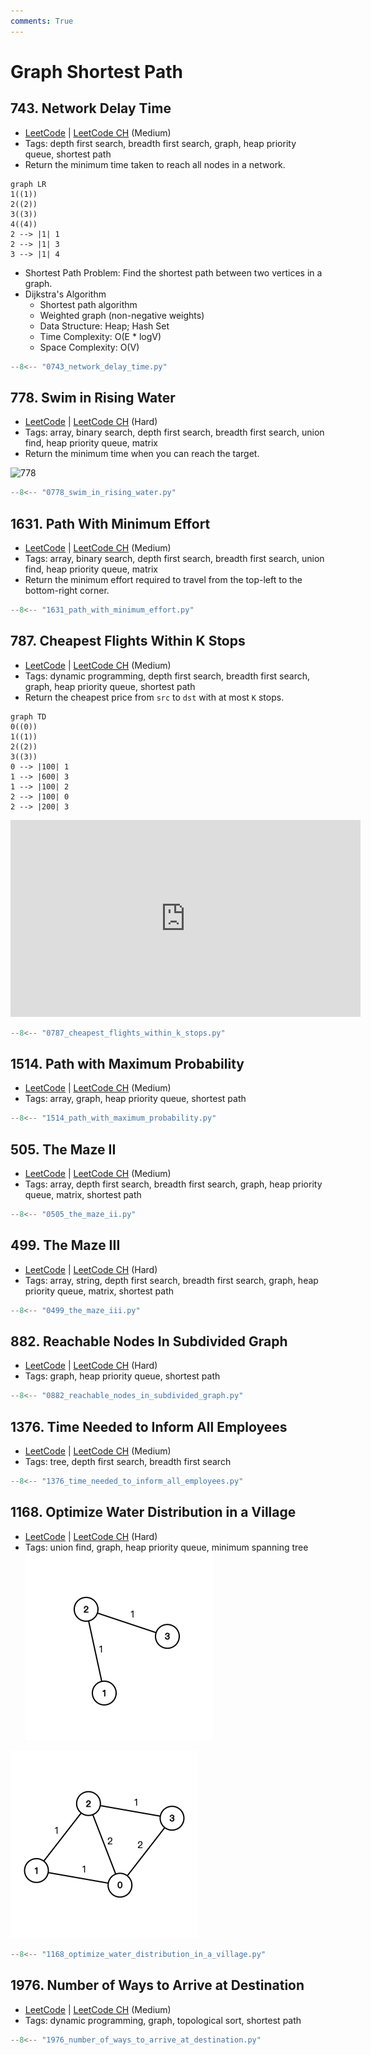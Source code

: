 ```yaml
---
comments: True
---
```


# Graph Shortest Path

## 743. Network Delay Time

-   [LeetCode](https://leetcode.com/problems/network-delay-time/) | [LeetCode CH](https://leetcode.cn/problems/network-delay-time/) (Medium)
-   Tags: depth first search, breadth first search, graph, heap priority queue, shortest path
-   Return the minimum time taken to reach all nodes in a network.

```mermaid
graph LR
1((1))
2((2))
3((3))
4((4))
2 --> |1| 1
2 --> |1| 3
3 --> |1| 4
```

-   Shortest Path Problem: Find the shortest path between two vertices in a graph.
-   Dijkstra's Algorithm
    -   Shortest path algorithm
    -   Weighted graph (non-negative weights)
    -   Data Structure: Heap; Hash Set
    -   Time Complexity: O(E \* logV)
    -   Space Complexity: O(V)

```python title="743. Network Delay Time"
--8<-- "0743_network_delay_time.py"
```

## 778. Swim in Rising Water

-   [LeetCode](https://leetcode.com/problems/swim-in-rising-water/) | [LeetCode CH](https://leetcode.cn/problems/swim-in-rising-water/) (Hard)
-   Tags: array, binary search, depth first search, breadth first search, union find, heap priority queue, matrix
-   Return the minimum time when you can reach the target.

![778](https://assets.leetcode.com/uploads/2021/06/29/swim2-grid-1.jpg)

```python title="778. Swim in Rising Water"
--8<-- "0778_swim_in_rising_water.py"
```

## 1631. Path With Minimum Effort

-   [LeetCode](https://leetcode.com/problems/path-with-minimum-effort/) | [LeetCode CH](https://leetcode.cn/problems/path-with-minimum-effort/) (Medium)
-   Tags: array, binary search, depth first search, breadth first search, union find, heap priority queue, matrix
-   Return the minimum effort required to travel from the top-left to the bottom-right corner.

```python title="1631. Path With Minimum Effort"
--8<-- "1631_path_with_minimum_effort.py"
```

## 787. Cheapest Flights Within K Stops

-   [LeetCode](https://leetcode.com/problems/cheapest-flights-within-k-stops/) | [LeetCode CH](https://leetcode.cn/problems/cheapest-flights-within-k-stops/) (Medium)
-   Tags: dynamic programming, depth first search, breadth first search, graph, heap priority queue, shortest path
-   Return the cheapest price from `src` to `dst` with at most `K` stops.

```mermaid
graph TD
0((0))
1((1))
2((2))
3((3))
0 --> |100| 1
1 --> |600| 3
1 --> |100| 2
2 --> |100| 0
2 --> |200| 3
```

<iframe width="560" height="315" src="https://www.youtube.com/embed/5eIK3zUdYmE?si=aBR0VbHXTgNuVlGz" title="YouTube video player" frameborder="0" allow="accelerometer; autoplay; clipboard-write; encrypted-media; gyroscope; picture-in-picture; web-share" referrerpolicy="strict-origin-when-cross-origin" allowfullscreen></iframe>

```python title="787. Cheapest Flights Within K Stops"
--8<-- "0787_cheapest_flights_within_k_stops.py"
```

## 1514. Path with Maximum Probability

-   [LeetCode](https://leetcode.com/problems/path-with-maximum-probability/) | [LeetCode CH](https://leetcode.cn/problems/path-with-maximum-probability/) (Medium)
-   Tags: array, graph, heap priority queue, shortest path

```python title="1514. Path with Maximum Probability"
--8<-- "1514_path_with_maximum_probability.py"
```

## 505. The Maze II

-   [LeetCode](https://leetcode.com/problems/the-maze-ii/) | [LeetCode CH](https://leetcode.cn/problems/the-maze-ii/) (Medium)
-   Tags: array, depth first search, breadth first search, graph, heap priority queue, matrix, shortest path

```python title="505. The Maze II"
--8<-- "0505_the_maze_ii.py"
```

## 499. The Maze III

-   [LeetCode](https://leetcode.com/problems/the-maze-iii/) | [LeetCode CH](https://leetcode.cn/problems/the-maze-iii/) (Hard)
-   Tags: array, string, depth first search, breadth first search, graph, heap priority queue, matrix, shortest path

```python title="499. The Maze III"
--8<-- "0499_the_maze_iii.py"
```

## 882. Reachable Nodes In Subdivided Graph

-   [LeetCode](https://leetcode.com/problems/reachable-nodes-in-subdivided-graph/) | [LeetCode CH](https://leetcode.cn/problems/reachable-nodes-in-subdivided-graph/) (Hard)
-   Tags: graph, heap priority queue, shortest path

```python title="882. Reachable Nodes In Subdivided Graph"
--8<-- "0882_reachable_nodes_in_subdivided_graph.py"
```

## 1376. Time Needed to Inform All Employees

-   [LeetCode](https://leetcode.com/problems/time-needed-to-inform-all-employees/) | [LeetCode CH](https://leetcode.cn/problems/time-needed-to-inform-all-employees/) (Medium)
-   Tags: tree, depth first search, breadth first search

```python title="1376. Time Needed to Inform All Employees"
--8<-- "1376_time_needed_to_inform_all_employees.py"
```

## 1168. Optimize Water Distribution in a Village

-   [LeetCode](https://leetcode.com/problems/optimize-water-distribution-in-a-village/) | [LeetCode CH](https://leetcode.cn/problems/optimize-water-distribution-in-a-village/) (Hard)
-   Tags: union find, graph, heap priority queue, minimum spanning tree
![1168_0](../assets/1168_0.png)

![1168_1](../assets/1168_1.png)

```python title="1168. Optimize Water Distribution in a Village"
--8<-- "1168_optimize_water_distribution_in_a_village.py"
```

## 1976. Number of Ways to Arrive at Destination

-   [LeetCode](https://leetcode.com/problems/number-of-ways-to-arrive-at-destination/) | [LeetCode CH](https://leetcode.cn/problems/number-of-ways-to-arrive-at-destination/) (Medium)
-   Tags: dynamic programming, graph, topological sort, shortest path

```python title="1976. Number of Ways to Arrive at Destination"
--8<-- "1976_number_of_ways_to_arrive_at_destination.py"
```
